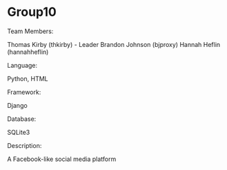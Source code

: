 # Group10

Team Members:

Thomas Kirby (thkirby) - Leader
Brandon Johnson (bjproxy)
Hannah Heflin (hannahheflin)


Language:

Python, HTML



Framework:

Django



Database:

SQLite3



Description:

A Facebook-like social media platform
